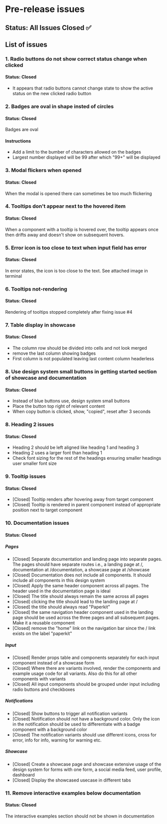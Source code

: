 # Pre-release issues

## Status: All Issues Closed ✅

## List of issues

### 1. Radio buttons do not show correct status change when clicked
#### Status: Closed

- It appears that radio buttons cannot change state to show the active status on the new clicked radio button

### 2. Badges are oval in shape insted of circles
#### Status: Closed

Badges are oval

#### Instructions

- Add a limit to the bumber of characters allowed on the badges
- Largest number displayed will be 99 after which "99+" will be displayed


### 3. Modal flickers when opened
#### Status: Closed

When the modal is opened there can sometimes be too much flickering

### 4. Tooltips don't appear next to the hovered item
#### Status: Closed

When a component with a tooltip is hovered over, the tooltip appears once then drifts away and doesn't show on subsequent hovers.

### 5. Error icon is too close to text when input field has error
#### Status: Closed

In error states, the icon is too close to the text. See attached image in terminal

### 6. Tooltips not-rendering
#### Status: Closed

Rendering of tooltips stopped completely after fixing issue #4

### 7. Table display in showcase
#### Status: Closed

- The column row should be divided into cells and not look merged
- remove the last column showing badges
- First column is not populated leaving last content column headerless

### 8. Use design system small buttons in getting started section of showcase and documentation
#### Status: Closed

- Instead of blue buttons use, design system small buttons
- Place the button top right of relevant content
- When copy button is clicked, show, "copied", reset after 3 seconds

### 8. Heading 2 issues
#### Status: Closed

- Heading 2 should be left aligned like heading 1 and heading 3
- Heading 2 uses a larger font than heading 1
- Check font sizing for the rest of the headings ensuring smaller headings user smaller font size

### 9. Tooltip issues
#### Status: Closed

- [Closed] Tooltip renders after hovering away from target component
- [Closed] Tooltip is rendered in parent component instead of appropriate position next to target component

### 10. Documentation issues
#### Status: Closed

##### Pages
- [Closed] Separate documentation and landing page into separate pages. The pages should have separate routes i.e., a landing page at /, documentation at /documentation, a showcase page at /showcase 
- [Closed] Documentation does not include all components. It should include all components in this design system
- [Closed] Apply the same header component across all pages. The header used in the documentation page is ideal
- [Closed] The title should always remain the same across all pages
- [Closed] clicking the title should lead to the landing page at /
- [Closed] the title should always read "Paperkit"
- [Closed] the same navigation header component used in the landing page should be used across the three pages and all subsequent pages. Make it a reusable component
- [Closed] remove the "home" link on the navigation bar since the / link exists on the label "paperkit"

##### Input
- [Closed] Render props table and components separately for each input component instead of a showcase form
- [Closed] Where there are variants involved, render the components and example usage code for all variants. Also do this for all other components with variants
- [Closed] All input components should be grouped under input including radio buttons and checkboxes

##### Notifications
- [Closed] Show buttons to trigger all notification variants
- [Closed] Notification should not have a background color. Only the icon in the notification should be used to differentiate with a badge component with a background color
- [Closed] The notification variants should use different icons, cross for error, info for info, warning for warning etc.

##### Showcase
- [Closed] Create a showcase page and showcase extensive usage of the design system for forms with one form, a social media feed, user profile, dashboard
- [Closed] Display the showcased usecase in different tabs

### 11. Remove interactive examples below documentation
#### Status: Closed

The interactive examples section should not be shown in documentation
